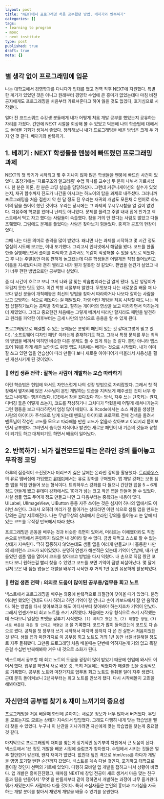 ```yaml
---
layout: post
title: "NEXT에서 프로그래밍 처음 공부했던 방법, 베끼기와 반복하기"
categories: []
tags:
- learning to program
- mooc
- next institute
type: post
published: true
draft: true
meta: {}
---
```


## 별 생각 없이 프로그래밍에 입문

나는 대학교에서 경영학과를 다니다가 입대를 했고 전역 직후 NEXT에 지원했다. 특별한 계기가 있었던 것은 아니고 원래부터 경영학 수업에 큰 흥미가 없었는데다 마침 비전공자에게도 프로그래밍을 처음부터 가르쳐준다고 하여 잃을 것도 없겠다, 호기심으로 시작했다.

얼마 전 코드스쿼드 수강생 분들에게 내가 어떻게 처음 개발 공부를 했었는지 공유하는 자리를 가졌다. 간만에 NEXT 시절을 회상해 볼 수 있었고 덕분에 나의 학습법에 대해서도 돌아볼 기회가 생겨서 좋았다. 정리해보니 내가 프로그래밍을 배운 방법은 크게 두 가지 인 것 같다. 베끼기와 반복하기.

## 1. 베끼기 : NEXT 학생들을 멘붕에 빠뜨렸던 프로그래밍 과제

NEXT의 첫 학기가 시작되고 몇 주 지나지 않아 많은 학생들을 멘붕에 빠뜨린 사건이 있었다. 초창기에는 '자료구조와 알고리즘' 수업 하나를 교수님 두 분이 나눠서 가르치셨다. 한 분은 이론, 한 분은 코딩 실습을 담당하셨다. 그런데 커뮤니케이션의 실수가 있었는지, 재귀 함수까지 진도가 나간줄 아시고는 하노이의 탑을 과제로 내주셨다. 그러니까 프로그래밍을 처음 접한지 약 한 달 정도 된 우리는 재귀의 개념도 모른채 C 언어로 하노이의 탑을 풀어야 했던 것이다. 우리는 당시에는 그 과제의 무시무시함을 알 길이 없었다. 다음주에 학교를 왔더니 난리도 아니었다. 문제를 풀려고 주말 내내 집에 안가고 넥스트에서 먹고 자고 했다는 사람들이 속출했다. 잠을 거의 안 잤다는 사람도 많았고 다들 초췌했다. 그럼에도 문제를 풀었다는 사람은 찾아보기 힘들었다. 충격과 공포의 현장이었다.

그때 나는 다른 의미로 충격을 많이 받았다. 왜냐면 나는 과제를 시작하고 몇 시간 정도 열심히 시도해 보고는, 이내 포기했다. 그리고서 인터넷에서 해답을 봤다. 코드를 한줄 한줄 실행해보면서 풀이를 파악하고 혼자서도 똑같이 작성해볼 수 있을 정도로 외웠다. 그 후 나는 주말동안 마음 편하게 놀고왔는데 다른 학생들은 어떻게든 직접 풀어보려고 이틀을 지새웠다니까 괜히 찔리고 내가 뭔가 잘못한 것 같았다. 편법을 쓴건가 싶었고 내가 너무 편한 방법으로만 공부했나 싶었다.

좀 더 시간이 흐르고 보니 그게 나와 잘 맞는 학습법이라는걸 알게 됐다. 일단 엉덩이가 무겁지 못한 탓도 있다. 이건 학창 시절부터 알았다. 무엇보다 나는 새로운걸 배울 때 나보다 앞선 분들이 개척해놓은 최선의 방법을 찾아서 따라하거나 나보다 잘하는 사람을 보고 모방하는 식으로 해왔다는걸 깨달았다. 가령 어떤 게임을 처음 시작할 때도 나는 직접 삽질하기보다는 공략을 찾아보고, 잘하는 게이머의 영상을 보고 따라하면서 익히는게 더 재밌었다. 그리고 중요한건 처음에는 그렇게 베껴서 따라만 할지라도 패턴을 발견하고 원리를 파악한 이후부터는 금세 나만의 방식으로 응용을 할 수 있게 된다.

프로그래밍으로 해결할 수 있는 문제들은 분명히 패턴이 있는 것 같다(그렇게 믿고 있다). '소프트웨어 디자인 패턴' 이라는게 존재하기도 하고. 그래서 특정 문제를 푸는 최적의 방법을 베껴서 익히면 비슷한 다른 문제도 풀 수 있게 되는 것 같다. 뿐만 아니라 앱스토어 1위를 하게 해준 보안카드 위젯 앱도 처음에는 베끼는 것으로 시작했다. 내가 이미 잘 쓰고 있던 앱을 연습삼아 따라 만들다 보니 새로운 아이디어가 떠올라서 사용성을 훨씬 개선시키게 된 것이었다.

### 🥑 현업 생존 전략 : 잘하는 사람이 개발하는 모습 따라하기

이런 학습법은 현업에 와서도 자연스럽게 나의 성장 방법으로 자리잡았다. 그래서 첫 직장에서 옆자리에 앉은 사수님이 본인 개발하는 모습을 지켜보게 해주셨던 것이 너무 좋았고 나에게는 행운이었다. IDE에서 창을 왔다갔다 하는 방식, 자주 쓰는 단축키는 뭔지, 디버깅 툴은 어떻게 쓰는지, 코드를 작성하거나 고치다가 막혔을때 어떻게 헤쳐나가는지 그런 행동을 보고 따라하면서 엄청 많이 배웠다. 또 Xcode에서는 소스 파일을 생성한 사람의 아이디가 주석으로 남게 되는데 멘토님 아이디로 프로젝트 전체 검색을 돌려서 멘토님이 작성한 코드를 모으고 따라해볼 만한 코드가 없을까 찾아보고 이리저리 뜯어보면서 공부했다. 그러면서 습득한 지식이나 발견한 새로운 패턴이 내 기존의 것들과 융합이 되기도 하고 대체되기도 하면서 배움이 일어났다.

## 2. 반복하기 : 뇌가 절전모드일 때는 온라인 강의 틀어놓고 무작정 코딩

하루의 집중력이 소진됐거나 머리쓰기 싫은 날에는 온라인 강의를 활용했다. [트리하우스](https://teamtreehouse.com/soojinro)의 유료 멤버십에 가입했고 [유데미](https://www.udemy.com)에서는 유료 강좌를 구매했다. 앱 개발 강좌는 보통 샘플 앱을 직접 만들어 보는 형식이다. 트리하우스 강좌를 다 들으니 간단한 앱을 5 ~ 6개 정도 만들게 됐고 유데미 강좌에서도 10개가 넘는 크고 작은 앱을 만들어 볼 수 있었다. 사실 샘플 앱도 두어개 정도 만들고 나면 그 다음부터는 중복되는 내용이 많다. UILabel, UIImageView, UIButton 등등 자주 쓰이는 것은 심지어 하나의 앱에서도 여러번 쓰인다. 그래서 오히려 머리가 잘 돌아가는 상태라면 이런 식으로 샘플 앱을 만드는 강의는 금방 지루해진다. 나는 무념무상의 상태에서 온라인 강의를 틀어놓고 눈 앞에 떠있는 코드를 무작정 반복해서 따라 쳤다.

프로그래밍은 운동을 배우는 것과 비슷한 측면이 있어서, 머리로는 이해했더라도 직접 손으로 반복해서 훈련하지 않으면 내 것이라 할 수 없다. 금방 까먹고 스스로 할 수 없는 상태가 지속된다. 딱히 집중하지 않았는데도 샘플 앱을 여러개 만들고나니 훌륭한 나만의 레퍼런스 코드가 되어있었다. 분명히 언젠가 해본적은 있는데 기억이 안날때, 내가 만들었던 샘플 앱을 열어서 코드를 찾아보고 방법을 다시 익혔다. 내 손으로 직접 짰던 코드다 보니 원하는걸 빨리 찾을 수 있었고 코드를 보면 기억이 금방 되살아났다. 몇 달에 걸쳐 모은 내 샘플 앱들은 개발을 배우기 시작한 후 거의 1년 동안 유용하게 활용되었다.

### 🥑 현업 생존 전략 : 의외로 도움이 많이된 공부용/업무용 회고 노트

넥스트에서 프로그래밍을 배우는 와중에 반복적으로 좌절감이 찾아올 때가 있었다. 분명 여러번 했었던 건데도 다시 하려고 하면 기억이 잘 안나고 손이 키보드에서 잘 안 움직였다. 하는 방법을 다시 찾아보려고 해도 어디서부터 찾아봐야 하는지조차 기억이 안났다. 그래서 언젠가부터 회고 노트를 쓰기 시작했다. 처음에는 자유 형식으로 쓰기 시작했는데 쓰다보니 일정한 포맷을 갖추기 시작했다. `(1) 하려고 했던 것`, `(2) 해결한 방법`, `(3) 새로 배운점 혹은 잘 안되고 막혔던 것` 을 기록했다. 코드가 많이 들어갔는데 코드도 다 손으로 썼다. 공책을 첫 장부터 쓰기 시작해서 마지막 장까지 다 쓴 건 살면서 처음이었던 것 같다. 샘플 앱과 마찬가지로 이 공부용 회고 노트도 거의 1년 동안 너덜너덜해질 정도로 자주 들춰봤다. 그만큼 프로그래밍 처음 배울때는 단번에 익혀지는게 거의 없고 똑같은걸 수십번 반복해봐야 겨우 내 것으로 소화가 된다.

넥스트에서 공부할 때 회고 노트의 도움을 굉장히 많이 받았기 때문에 현업에 와서도 이어서 했다. 업무를 하면서 새로 배운 것, 특히 처음에는 막혔다가 해결한 것을 중점적으로 기록했다. 공부용 노트와 마찬가지로 업무용 회고 노트도 들춰볼 일이 자주 생겼다. 근데 문득 돌이켜보니 2년차부터는 회고 노트를 안쓰게 됐다. 다시 시작해볼지 고민을 해봐야겠다.

## 자신만의 공부법 찾기 & 재미 느끼기의 중요성

프로그래밍을 처음 배울때 한번에 쏟아지는 새로운 정보가 너무 많아서 버거웠다. 무엇을 모르는지도 모르는 상태가 지속되서 답답했다. 그래도 다행히 내게 맞는 학습법을 빨리 찾을 수 있었다. 누구나 이 난관을 지나가려면 자신에게 맞는 학습법을 찾는게 중요할 것 같다. 

마지막으로 프로그래밍의 재미를 찾는게 장기적인 동기부여 차원에서 큰 도움이 된다. 넥스트에서 1년 정도 개발을 배운 시점에 슬럼프가 찾아왔다. 수업에서 시키는 것들은 얼추 할만한거 같은데, 왠지 재미가 없었다. 없친대 덮친 격으로 html/css를 하다가 개발을 영영 포기할 뻔한 순간까지 갔었다. 넥스트를 계속 다닐 것인지, 포기하고 대학교로 돌아갈 것인지 선택의 기로에 있었다. 다행히 모바일 앱 개발을 접하고 나서 상황이 바꼈다. 앱 개발은 흥미진진했고, 때마침 NEXT에 창업 전공이 새로 생겨서 마음 맞는 친구들과 팀을 만들어서 '무엇'을 만들지부터 같이 정하면서 개발하는 과정이 너무 즐거웠다. 뭐가 재밌는지도 사람마다 다를 것이다. 특히 초심자들은 본인의 흥미과 호기심을 자극하는 개발 분야를 찾아서 재밌게 개발을 배울 수 있기를 응원한다.



